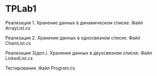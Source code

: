 # TPLab1

Реализация 1. Хранение данных в динамическом списке. Файл ArrayList.cs

Реализация 2. Хранение данных в односвязном списке. Файл ChainList.cs

Реализация 3(доп.). Хранение данных в двухсвязном списке. Файл LinkedList.cs

Тестирование. Файл Program.cs
